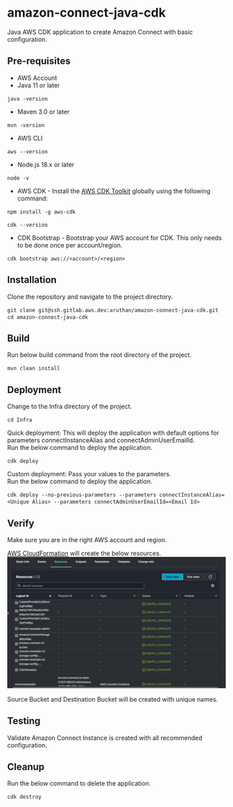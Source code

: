 # amazon-connect-java-cdk

Java AWS CDK application to create Amazon Connect with basic configuration.

## Pre-requisites

* AWS Account
* Java 11 or later
```
java -version
```
* Maven 3.0 or later
```
mvn -version
```
* AWS CLI
```
aws --version
```

* Node.js 18.x or later
```
node -v
```

* AWS CDK - Install the [AWS CDK Toolkit](https://docs.aws.amazon.com/cdk/v2/guide/cli.html) globally using the following command:
```
npm install -g aws-cdk
```
```
cdk --version
```
* CDK Bootstrap - Bootstrap your AWS account for CDK. This only needs to be done once per account/region.
```
cdk bootstrap aws://<account>/<region>
```

## Installation

Clone the repository and navigate to the project directory.
```
git clone git@ssh.gitlab.aws.dev:aruthan/amazon-connect-java-cdk.git
cd amazon-connect-java-cdk
```

## Build
Run below build command from the root directory of the project.
```
mvn clean install
```

## Deployment

Change to the Infra directory of the project.
```
cd Infra
```

Quick deployment: This will deploy the application with default options for parameters connectInstanceAlias and connectAdminUserEmailId.<br>
Run the below command to deploy the application.
```
cdk deploy
```

Custom deployment: Pass your values to the parameters.<br>
Run the below command to deploy the application.
```
cdk deploy --no-previous-parameters --parameters connectInstanceAlias=<Unique Alias> --parameters connectAdminUserEmailId=<Email Id> 
```

## Verify
Make sure you are in the right AWS account and region.

[AWS CloudFormation](https://us-west-2.console.aws.amazon.com/cloudformation/home) will create the below resources.
![AWSCloudformation_Resources.png](AWSCloudformation_Resources.png)

Source Bucket and Destination Bucket will be created with unique names.

## Testing

Validate Amazon Connect Instance is created with all recommended configuration.


## Cleanup

Run the below command to delete the application.
```
cdk destroy
```
